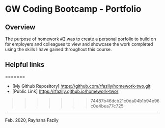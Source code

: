 # GW Coding Bootcamp - Portfolio

## Overview

The purpose of homework #2 was to create a personal porfolio to build on for employers and colleagues to view and showcase the work completed using the skills I have gained throughout this course.

## Helpful links
 
=======
* [My Github Repository] https://github.com/rfazily/homework-two.git
* [Public Link] https://rfazily.github.io/homework-two/
>>>>>>> 74487b46dcb21c0da04b1b94e96c0e4bea77c725


---
Feb. 2020, Rayhana Fazily
